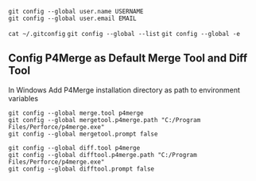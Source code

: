 `git config --global user.name USERNAME`\
`git config --global user.email EMAIL`

`cat ~/.gitconfig`
`git config --global --list`
`git config --global -e`



## Config P4Merge as Default Merge Tool and Diff Tool

In Windows Add P4Merge installation directory as path to environment variables

`git config --global merge.tool p4merge`\
`git config --global mergetool.p4merge.path "C:/Program Files/Perforce/p4merge.exe"`\
`git config --global mergetool.prompt false`

`git config --global diff.tool p4merge`\
`git config --global difftool.p4merge.path "C:/Program Files/Perforce/p4merge.exe"`\
`git config --global difftool.prompt false`